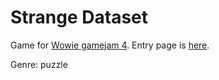 # Strange Dataset

Game for [Wowie gamejam 4](https://itch.io/jam/wowie-jam-4). Entry page is [here](https://auteam.itch.io/strange-dataset).

Genre: puzzle

